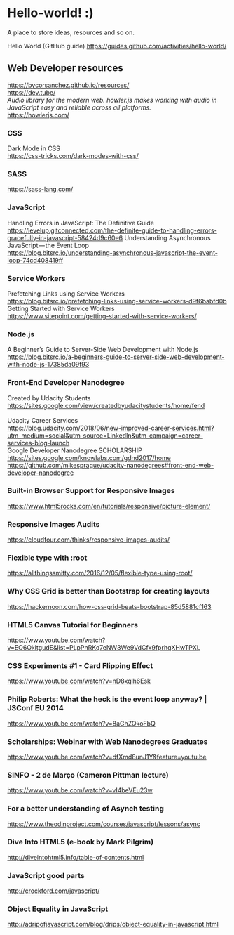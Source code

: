# Hello-world! :)
A place to store ideas, resources and so on.

Hello World (GitHub guide)
https://guides.github.com/activities/hello-world/

## Web Developer resources
https://bycorsanchez.github.io/resources/ <br>
https://dev.tube/ <br>
*Audio library for the modern web.
howler.js makes working with audio in JavaScript easy and reliable across all platforms.* <br>
https://howlerjs.com/ 
### CSS
Dark Mode in CSS <br>
https://css-tricks.com/dark-modes-with-css/
### SASS
https://sass-lang.com/
### JavaScript
Handling Errors in JavaScript: The Definitive Guide <br>
https://levelup.gitconnected.com/the-definite-guide-to-handling-errors-gracefully-in-javascript-58424d9c60e6
Understanding Asynchronous JavaScript — the Event Loop <br>
https://blog.bitsrc.io/understanding-asynchronous-javascript-the-event-loop-74cd408419ff
### Service Workers
Prefetching Links using Service Workers <br>
https://blog.bitsrc.io/prefetching-links-using-service-workers-d9f6babfd0b <br>
Getting Started with Service Workers <br>
https://www.sitepoint.com/getting-started-with-service-workers/
### Node.js
A Beginner’s Guide to Server-Side Web Development with Node.js <br>
https://blog.bitsrc.io/a-beginners-guide-to-server-side-web-development-with-node-js-17385da09f93

### Front-End Developer Nanodegree
Created by Udacity Students
https://sites.google.com/view/createdbyudacitystudents/home/fend <br><br>
Udacity Career Services <br />
https://blog.udacity.com/2018/06/new-improved-career-services.html?utm_medium=social&utm_source=LinkedIn&utm_campaign=career-services-blog-launch <br />
Google Developer Nanodegree SCHOLARSHIP <br />
https://sites.google.com/knowlabs.com/gdnd2017/home <br />
https://github.com/mikesprague/udacity-nanodegrees#front-end-web-developer-nanodegree
### Built-in Browser Support for Responsive Images
https://www.html5rocks.com/en/tutorials/responsive/picture-element/
### Responsive Images Audits
https://cloudfour.com/thinks/responsive-images-audits/
### Flexible type with :root
https://allthingssmitty.com/2016/12/05/flexible-type-using-root/
### Why CSS Grid is better than Bootstrap for creating layouts
https://hackernoon.com/how-css-grid-beats-bootstrap-85d5881cf163
### HTML5 Canvas Tutorial for Beginners
https://www.youtube.com/watch?v=EO6OkltgudE&list=PLpPnRKq7eNW3We9VdCfx9fprhqXHwTPXL
### CSS Experiments #1 - Card Flipping Effect
https://www.youtube.com/watch?v=nD8xqlh6Esk
### Philip Roberts: What the heck is the event loop anyway? | JSConf EU 2014
https://www.youtube.com/watch?v=8aGhZQkoFbQ
### Scholarships: Webinar with Web Nanodegrees Graduates
https://www.youtube.com/watch?v=dfXmd8unJ1Y&feature=youtu.be
### SINFO - 2 de Março (Cameron Pittman lecture)
https://www.youtube.com/watch?v=vI4beVEu23w
### For a better understanding of Asynch testing
https://www.theodinproject.com/courses/javascript/lessons/async
### Dive Into HTML5 (e-book by Mark Pilgrim)
http://diveintohtml5.info/table-of-contents.html
### JavaScript good parts
http://crockford.com/javascript/
### Object Equality in JavaScript
http://adripofjavascript.com/blog/drips/object-equality-in-javascript.html

